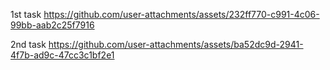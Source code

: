 
1st task
https://github.com/user-attachments/assets/232ff770-c991-4c06-99bb-aab2c25f7916




2nd task
https://github.com/user-attachments/assets/ba52dc9d-2941-4f7b-ad9c-47cc3c1bf2e1

